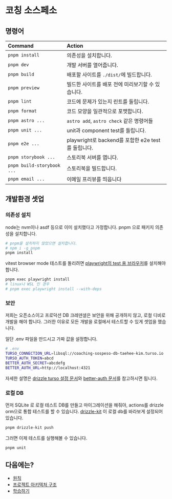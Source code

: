 # 코칭 소스페소

## 명령어


| Command                    | Action                                             |
| :------------------------- | :------------------------------------------------- |
| `pnpm install`             | 의존성을 설치합니다.                               |
| `pnpm dev`                 | 개발 서버를 열어줍니다.                            |
| `pnpm build`               | 배포할 사이트를 `./dist/`에 빌드합니다.            |
| `pnpm preview`             | 빌드한 사이트를 배포 전에 미리보기할 수 있습니다.  |
| `pnpm lint`                | 코드에 문제가 있는지 린트를 돌립니다.              |
| `pnpm format`              | 코드 모양을 일관적으로 포맷합니다.                 |
| `pnpm astro ...`           | `astro add`, `astro check` 같은 명령어들           |
| `pnpm unit ...`            | unit과 component test를 돌립니다.                  |
| `pnpm e2e ...`             | playwright로 backend를 포함한 e2e test를 돌립니다. |
| `pnpm storybook ...`       | 스토리북 서버를 엽니다.                            |
| `pnpm build-storybook ...` | 스토리북을 빌드합니다.                             |
| `pnpm email ...`           | 이메일 프리뷰를 띄웁니다                           |

## 개발환경 셋업

### 의존성 설치

node는 nvm이나 asdf 등으로 이미 설치했다고 가정합니다. pnpm 으로 패키지 의존성을 설치합니다.

```bash
# pnpm을 설치하지 않았으면 설치합니다.
# npm i -g pnpm
pnpm install
```

vitest browser mode 테스트를 돌리려면 [playwright의 test 용 브라우저](https://playwright.dev/docs/browsers)를 설치해야 합니다.

```bash
pnpm exec playwright install
# linux나 WSL 인 경우
# pnpm exec playwright install --with-deps
```

### 보안

저희는 오픈소스이고 프로덕션 DB 크레덴셜은 보안을 위해 공개하지 않고, 로컬 디비로 개발을 해야 합니다. 그러한 이유로 모든 개발을 로컬에서 테스트할 수 있게 셋업을 했습니다.

일단 .env 파일을 만드시고 가짜 값을 설정합니다.

```bash
# .env
TURSO_CONNECTION_URL=libsql://coaching-sospeso-db-taehee-kim.turso.io
TURSO_AUTH_TOKEN=abcd
BETTER_AUTH_SECRET=abcdefg
BETTER_AUTH_URL=http://localhost:4321
```

자세한 설명은 [drizzle turso 설정 문서](https://orm.drizzle.team/docs/tutorials/drizzle-with-turso#update-environment-variables)와 [better-auth 문서](https://www.better-auth.com/docs/installation#set-environment-variables)를 참고하시면 됩니다.

### 로컬 DB
먼저 SQLite 로 로컬 테스트 DB를 만들고 마이그레이션을 해줘야, actions를 drizzle orm으로 통합 테스트를 할 수 있습니다. [drizzle-kit](https://orm.drizzle.team/docs/tutorials/drizzle-with-turso#applying-changes-to-the-database) 이 로컬 db를 바라보게 설정되어 있습니다.

```bash
pnpm drizzle-kit push
```

그러면 이제 테스트를 실행해볼 수 있습니다.

```bash
pnpm unit
```

## 다음에는?

- [원칙](https://github.com/twinstae/coaching-sospeso/blob/main/docs/principle.md)
- [프로젝트 아키텍처 구조](https://github.com/twinstae/coaching-sospeso/blob/main/docs/architecture.md)
- [학습하기](https://github.com/twinstae/coaching-sospeso/blob/main/docs/learning.md)